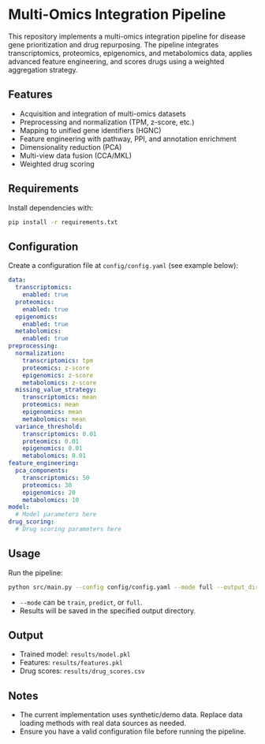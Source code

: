 # Multi-Omics Integration Pipeline

This repository implements a multi-omics integration pipeline for disease gene prioritization and drug repurposing. The pipeline integrates transcriptomics, proteomics, epigenomics, and metabolomics data, applies advanced feature engineering, and scores drugs using a weighted aggregation strategy.

## Features
- Acquisition and integration of multi-omics datasets
- Preprocessing and normalization (TPM, z-score, etc.)
- Mapping to unified gene identifiers (HGNC)
- Feature engineering with pathway, PPI, and annotation enrichment
- Dimensionality reduction (PCA)
- Multi-view data fusion (CCA/MKL)
- Weighted drug scoring

## Requirements
Install dependencies with:

```bash
pip install -r requirements.txt
```

## Configuration
Create a configuration file at `config/config.yaml` (see example below):

```yaml
data:
  transcriptomics:
    enabled: true
  proteomics:
    enabled: true
  epigenomics:
    enabled: true
  metabolomics:
    enabled: true
preprocessing:
  normalization:
    transcriptomics: tpm
    proteomics: z-score
    epigenomics: z-score
    metabolomics: z-score
  missing_value_strategy:
    transcriptomics: mean
    proteomics: mean
    epigenomics: mean
    metabolomics: mean
  variance_threshold:
    transcriptomics: 0.01
    proteomics: 0.01
    epigenomics: 0.01
    metabolomics: 0.01
feature_engineering:
  pca_components:
    transcriptomics: 50
    proteomics: 30
    epigenomics: 20
    metabolomics: 10
model:
  # Model parameters here
drug_scoring:
  # Drug scoring parameters here
```

## Usage

Run the pipeline:

```bash
python src/main.py --config config/config.yaml --mode full --output_dir results
```

- `--mode` can be `train`, `predict`, or `full`.
- Results will be saved in the specified output directory.

## Output
- Trained model: `results/model.pkl`
- Features: `results/features.pkl`
- Drug scores: `results/drug_scores.csv`

## Notes
- The current implementation uses synthetic/demo data. Replace data loading methods with real data sources as needed.
- Ensure you have a valid configuration file before running the pipeline. 